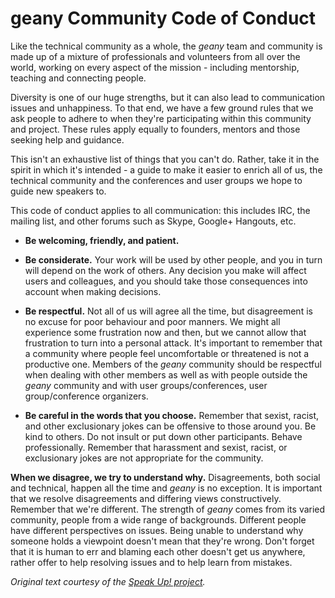 geany Community Code of Conduct
=================================

Like the technical community as a whole, the *geany* team and community is
made up of a mixture of professionals and volunteers from all over the world,
working on every aspect of the mission - including mentorship, teaching and
connecting people.

Diversity is one of our huge strengths, but it can also lead to communication
issues and unhappiness. To that end, we have a few ground rules that we ask
people to adhere to when they're participating within this community and
project. These rules apply equally to founders, mentors and those seeking help
and guidance.

This isn't an exhaustive list of things that you can't do. Rather, take it in
the spirit in which it's intended - a guide to make it easier to enrich all of
us, the technical community and the conferences and user groups we hope to guide
new speakers to.

This code of conduct applies to all communication: this includes IRC, the
mailing list, and other forums such as Skype, Google+ Hangouts, etc.

* __Be welcoming, friendly, and patient.__

* __Be considerate.__ Your work will be used by other people, and you in turn
  will depend on the work of others. Any decision you make will affect users and
  colleagues, and you should take those consequences into account when making
  decisions.

* __Be respectful.__ Not all of us will agree all the time, but disagreement is
  no excuse for poor behaviour and poor manners. We might all experience some
  frustration now and then, but we cannot allow that frustration to turn into a
  personal attack. It's important to remember that a community where people feel
  uncomfortable or threatened is not a productive one. Members of the *geany*
  community should be respectful when dealing with other members as well as with
  people outside the *geany* community and with user groups/conferences,
  user group/conference organizers.

* __Be careful in the words that you choose.__ Remember that sexist, racist, and
  other exclusionary jokes can be offensive to those around you. Be kind to
  others. Do not insult or put down other participants. Behave professionally.
  Remember that harassment and sexist, racist, or exclusionary jokes are not
  appropriate for the community.

__When we disagree, we try to understand why.__ Disagreements, both social and
technical, happen all the time and *geany* is no exception. It is important
that we resolve disagreements and differing views constructively. Remember that
we're different. The strength of *geany* comes from its varied community,
people from a wide range of backgrounds. Different people have different
perspectives on issues. Being unable to understand why someone holds a viewpoint
doesn't mean that they're wrong. Don't forget that it is human to err and
blaming each other doesn't get us anywhere, rather offer to help resolving
issues and to help learn from mistakes.

*Original text courtesy of the
[Speak Up! project](http://web.archive.org/web/20141109123859/http://speakup.io/coc.html).*
